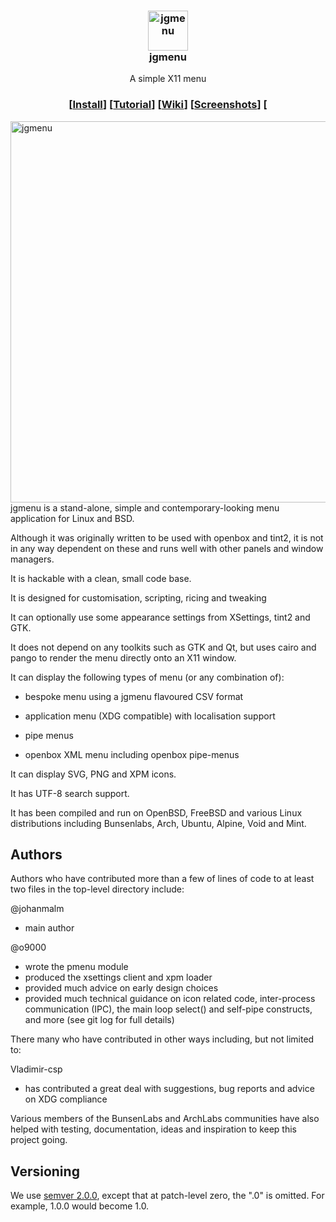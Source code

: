 <h3 align="center"><img src="https://i.imgur.com/l8uaBVi.png" alt="jgmenu" height="64px"><br />jgmenu </h3>
<p align="center">A simple X11 menu</p>

<h3 align="center">[<a
href="INSTALL.md">Install</a>] [<a
href="docs/manual/jgmenututorial.7.md">Tutorial</a>] [<a
href="https://github.com/johanmalm/jgmenu/wiki">Wiki</a>] [<a
href="https://github.com/johanmalm/jgmenu/wiki/Screenshots">Screenshots</a>] [</h3>

<img src="https://i.imgur.com/O3E84L3.png" alt="jgmenu" align="right" height="610px" width="512px">

jgmenu is a stand-alone, simple and contemporary-looking menu application for Linux and BSD.

Although it was originally written to be used with openbox and tint2, it is not in any way dependent on these and runs well with other panels and window managers.

It is hackable with a clean, small code base.

It is designed for customisation, scripting, ricing and tweaking

It can optionally use some appearance settings from XSettings, tint2 and GTK.

It does not depend on any toolkits such as GTK and Qt, but uses cairo and pango to render the menu directly onto an X11 window.

It can display the following types of menu (or any combination of):

- bespoke menu using a jgmenu flavoured CSV format

- application menu (XDG compatible) with localisation support

- pipe menus

- openbox XML menu including openbox pipe-menus

It can display SVG, PNG and XPM icons.

It has UTF-8 search support.

It has been compiled and run on OpenBSD, FreeBSD and various Linux distributions including Bunsenlabs, Arch, Ubuntu, Alpine, Void and Mint.

Authors
-------

Authors who have contributed more than a few of lines of code to at least two files in the top-level directory include:

@johanmalm
  - main author

@o9000
  - wrote the pmenu module
  - produced the xsettings client and xpm loader
  - provided much advice on early design choices
  - provided much technical guidance on icon related code, inter-process communication (IPC), the main loop select() and self-pipe constructs, and more (see git log for full details)

There many who have contributed in other ways including, but not limited to:

Vladimir-csp

  - has contributed a great deal with suggestions, bug reports and advice on XDG compliance

Various members of the BunsenLabs and ArchLabs communities have also helped with testing, documentation, ideas and inspiration to keep this project going.

Versioning
----------

We use [semver 2.0.0](http://www.semver.org), except that at patch-level zero, the ".0" is omitted. For example, 1.0.0 would become 1.0.



